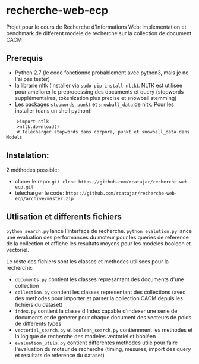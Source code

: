 # recherche-web-ecp
Projet pour le cours de Recherche d'Informations Web: implementation et benchmark de different modele de recherche sur la collection de document CACM

## Prerequis
- Python 2.7 (le code fonctionne probablement avec python3, mais je ne l'ai pas tester)
- la librarie nltk (installer via `sudo pip install nltk`). NLTK est utilisée pour ameliorer le preprocessing des documents et query (stopwords supplémentaires, tokenization plus precise et snowball stemming)
- Les packages `stopwords`, `punkt` et `snowball_data` de nltk. Pour les installer (dans un shell python):
```
    >import ntlk
    >nltk.download()
    # Télécharger stopwords dans corpora, punkt et snowball_data dans Models
```

## Instalation:
2 méthodes possible:
- cloner le repo: `git clone https://github.com/rcatajar/recherche-web-ecp.git`
- telecharger le code: `https://github.com/rcatajar/recherche-web-ecp/archive/master.zip`

## Utlisation et differents fichiers

`python search.py` lance l'interface de recherche.
`python evalution.py` lance une evaluation des performances du moteur pour les queries de reference de la collection et affiche les resultats moyens pour les modeles booleen et vectoriel.

Le reste des fichiers sont les classes et methodes utilisees pour la recherche:
- `documents.py` contient les classes represantant des documents d'une collection
- `collection.py` contient les classes representant des collections (avec des methodes pour importer et parser la collection CACM depuis les fichiers du dataset)
- `index.py` contient la classe d'Index capable d'indexer une serie de documents et de generer pour chaque document des vecteurs de poids de differents types
- `vectorial_search.py` et `boolean_search.py` contiennnent les methodes et la logique de recherche des modeles vectoriel et booléen
- `evaluation_utils.py` contient differentes methodes utile pour faire l'evaluation du moteur de recherche (timing, mesures, import des query et resultats de reference du dataset)
